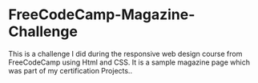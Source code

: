 # FreeCodeCamp-Magazine-Challenge
This is a challenge I did during the responsive web design course from FreeCodeCamp using Html and CSS. It is a sample magazine page which was part of my certification Projects..
